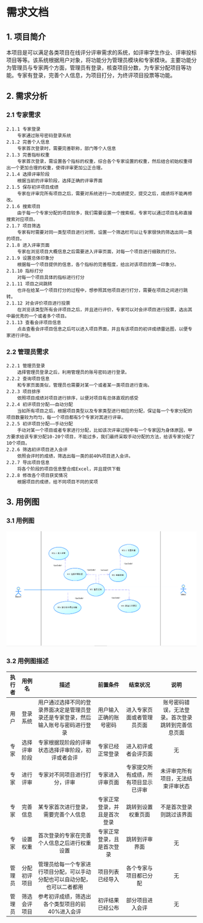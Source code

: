 # 需求文档
## 1. 项目简介  
本项目是可以满足各类项目在线评分评审需求的系统，如评审学生作业、评审投标项目等等。该系统根据用户对象，将功能分为管理员模块和专家模块。主要功能分为管理员与专家两个方面，管理员有登录，核查项目分数，为专家分配项目等功能。专家有登录，完善个人信息，为项目打分，为终评项目投票等功能。  
## 2. 需求分析
### 2.1 专家需求
	2.1.1 专家登录  
		专家通过账号密码登录系统  
	2.1.2 完善个人信息  
		专家首次登录时，需要完善职称，部门等个人信息  
	2.1.3 完善指标权重  
		专家首次登录，需设置各个指标的权重，综合各个专家设置的权重，然后结合初始权重得出一个更加合理的权重，使得评审更加公正合理。  
	2.1.4 选择评审阶段  
		根据当前的评审阶段，选择正确的评审界面  
	2.1.5 保存初评项目成绩  
		专家在评审完所有项目之后，需要对系统进行一次成绩提交，提交之后，成绩将不能再修改。  
	2.1.6 搜索项目  
		由于每一个专家分配的项目较多，我们需要设置一个搜索框，专家可以通过项目名称直接搜索对应项目。  
	2.1.7 项目筛选  
		专家有时需要对同一类型项目进行对照，设置一个筛选栏可以让专家很快的筛选出同一类的项目。  
	2.1.8 进入评审页面  
		专家在浏览项目大概信息之后需要进入评审页面，对每一个项目进行细致的打分。  
	2.1.9 设置总体印象分  
		根据每一个项目提供的信息，各个指标的完善程度，给出对该项目的第一印象分。  
	2.1.10 指标打分  
		对每一个项目具体的指标进行打分  
	2.1.11 项目之间跳转  
		也许在给某一个项目打分的过程中，想参照其他项目进行打分，需要在项目之间进行跳转。  
	2.1.12 对会评价项目进行投票  
		在浏览该类型所有会评项目之后，并且进行评价，专家可以对会评项目进行投票，选出其中最优秀的一个或者多个项目。  
	2.1.13 查看会评项目信息   
		点击查看会评项目信息之后可以进入项目界面，并且有该项目的初评成绩雷达图，以便专家进行评估。  
### 2.2 管理员需求
	2.2.1 管理员登录
		选择管理员登录之后，利用管理员的账号密码进行登录。
	2.2.2 查询项目信息
		和专家页面类似，管理员也需要对某一个或者某一类项目进行查询。
	2.2.3 项目排序
		依照项目成绩对项目进行排序，以便对项目有总体直观的感受
	2.2.4 初评项目分配——自动分配
		当如所有项目之后，根据项目类型以及专家类型进行相应的分配，保证每一个专家分配的项目数量较为均匀，每一个项目都有5个专家对其进行评审。
	2.2.5 初评项目分配——手动分配
		手动对某一个项目或者专家进行分配，比如该次评审过程中有一个专家因为身体原因，甲方要求给该专家分配10-20个项目，不能过多，我们最终采取手动分配的方法，给该专家分配了10个项目。
	2.2.6 筛选初评项目进入会评
		依照会评时的成绩，筛选出每一类的前40%项目进入会评。
	2.2.7 导出项目信息
		将各个阶段的项目信息整合成Excel，并且提供下载
	2.2.8 修改各个项目获奖情况
		根据项目的成绩，给不同项目不同的奖项  
## 3. 用例图
### 3.1 用例图

![用例图](img/用例图.png)

### 3.2 用例图描述

| 执行者 |    用例名    |                  描述                  |    前置条件    | 结束状况 | 说明 |
| :------: | :----------: | :----------------------------------------: | :------: | :------: | :-------: |
|  用户  |   登录系统   | 用户通过选择不同的登录界面决定是管理员登录还是专家登录，然后输入账号与密码进行登录 |用户输入正确的账号密码 |进入专家页面或者管理员页面 |账号密码错误，无法登录。首次登录跳转到完善信息页面 |
| 专家 | 选择评审阶段 | 专家根据现阶段的评审状态选择评审阶段，初评或者会评 |专家已经正常登录 |进入初评或者会评页面 |无 |
| 专家 | 进行评审 | 专家对不同项目进行打分，评审 |专家进入评审页面 |专家提交所有成绩，所有项目显示已评审 |未评审完所有项目，无法结束评审状态 |
| 专家 | 完善信息 | 某专家首次进行登录，需要完善个人信息 |专家正常登录，并且是首次登录 |跳转到设置权重页面 |不是首次登录则跳过该界面 |
| 专家 | 设置权重 | 首次登录的专家在完善个人信息之后进行权重设置 |专家正常登录，且是首次登录 |跳转到评审界面 |无 |
| 管理员 | 分配初评项目 | 管理员给每一个专家进行项目分配，可以手动分配也可以自动分配，也可以二者都用 |项目列表已经导入 |各个专家与项目都已分配 |无 |
| 管理员 | 筛选会评项目 | 参考初评成绩，筛选出各个类型项目的前40%进入会评 |初评结果已经公布 |部分项目进入会评 |无 |
